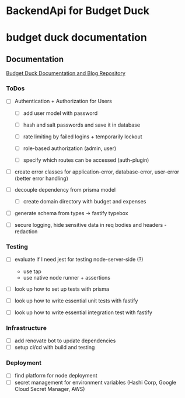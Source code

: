 # BackendApi for Budget Duck

# budget duck documentation

## Documentation
[Budget Duck Documentation and Blog Repository](https://github.com/moon-penguin/documentation)



### ToDos

- [ ] Authentication + Authorization for Users
  - [ ] add user model with password
  - [ ] hash and salt passwords and save it in database
  - [ ] rate limiting by failed logins + temporarily lockout
  - [ ] role-based authorization (admin, user)
  - [ ] specify which routes can be accessed (auth-plugin)


- [ ] create error classes for application-error, database-error, user-error (better error handling)

- [ ] decouple dependency from prisma model
  - [ ] create domain directory with budget and expenses

- [ ] generate schema from types -> fastify typebox

- [ ] secure logging, hide sensitive data in req bodies and headers - redaction

### Testing

- [ ] evaluate if I need jest for testing node-server-side (?)
  - use tap
  - use native node runner + assertions

- [ ] look up how to set up tests with prisma
- [ ] look up how to write essential unit tests with fastify
- [ ] look up how to write essential integration test with fastify

### Infrastructure

- [ ] add renovate bot to update dependencies
- [ ] setup ci/cd with build and testing

### Deployment

- [ ] find platform for node deployment
- [ ] secret management for environment variables (Hashi Corp, Google Cloud Secret Manager, AWS)
